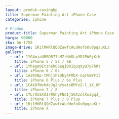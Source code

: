 ```yaml
---
layout: produk-casinghp
title: Superman Painting Art iPhone Case
categories: iphone

# Produk
product-title: Superman Painting Art iPhone Case
harga: 90000
sku: hn-1755
image-drive: 1RilMHRlQQdZawfcALdHofoOv0pqauKLz
gallery:
  - url: 1YG4mjaURBQR77LMZrHhDLp9D1PW0jKrK
    title: iPhone 5 / 5s / SE
  - url: 1Yhag80Etzn6hO5eqjQRIquqXyQ7p7hRt
    title: iPhone 6 / 6s
  - url: 1e2RVBp-tMhjIPzDby4FMbX-nqrGmYFIl
    title: iPhone 6 Plus / 6s Plus
  - url: 1CAkDfWvhAcJg2nVyatsBMYzZ-l_iX_0P
    title: iPhone 7 / 8
  - url: 1YLrQ5SXdIrRGhyFNdIjSGXzolXwigqJ_
    title: iPhone 7 Plus / 8 Plus
  - url: 1RilMHRlQQdZawfcALdHofoOv0pqauKLz
    title: iPhone X
---
```

